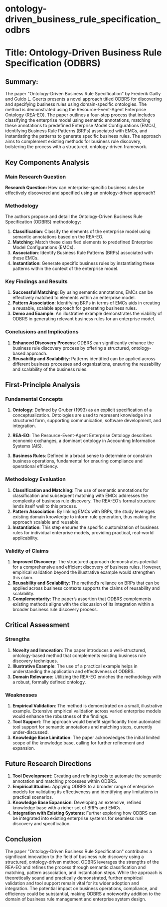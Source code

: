 # ontology-driven_business_rule_specification_odbrs

# Title: Ontology-Driven Business Rule Specification (ODBRS)

## Summary:
The paper "Ontology-Driven Business Rule Specification" by Frederik Gailly and Guido L. Geerts presents a novel approach titled ODBRS for discovering and specifying business rules using domain-specific ontologies. The method is demonstrated using the Resource-Event-Agent Enterprise Ontology (REA-EO). The paper outlines a four-step process that includes classifying the enterprise model using semantic annotations, matching these annotations to predefined Enterprise Model Configurations (EMCs), identifying Business Rule Patterns (BRPs) associated with EMCs, and instantiating the patterns to generate specific business rules. The approach aims to complement existing methods for business rule discovery, bolstering the process with a structured, ontology-driven framework.

## Key Components Analysis

### Main Research Question
**Research Question:** How can enterprise-specific business rules be effectively discovered and specified using an ontology-driven approach?

### Methodology
The authors propose and detail the Ontology-Driven Business Rule Specification (ODBRS) methodology:

1. **Classification**: Classify the elements of the enterprise model using semantic annotations based on the REA-EO.
2. **Matching**: Match these classified elements to predefined Enterprise Model Configurations (EMCs).
3. **Association**: Identify Business Rule Patterns (BRPs) associated with these EMCs.
4. **Instantiation**: Generate specific business rules by instantiating these patterns within the context of the enterprise model.

### Key Findings and Results

1. **Successful Matching**: By using semantic annotations, EMCs can be effectively matched to elements within an enterprise model.
2. **Pattern Association**: Identifying BRPs in terms of EMCs aids in creating a reusable, scalable approach for generating business rules.
3. **Demo and Example**: An illustrative example demonstrates the viability of ODBRS in generating relevant business rules for an enterprise model.

### Conclusions and Implications

1. **Enhanced Discovery Process**: ODBRS can significantly enhance the business rule discovery process by offering a structured, ontology-based approach.
2. **Reusability and Scalability**: Patterns identified can be applied across different business processes and organizations, ensuring the reusability and scalability of the business rules.

## First-Principle Analysis

### Fundamental Concepts

1. **Ontology**: Defined by Gruber (1993) as an explicit specification of a conceptualization. Ontologies are used to represent knowledge in a structured form, supporting communication, software development, and integration.
   
2. **REA-EO**: The Resource-Event-Agent Enterprise Ontology describes economic exchanges, a dominant ontology in Accounting Information Systems (AIS).

3. **Business Rules**: Defined in a broad sense to determine or constrain business operations, fundamental for ensuring compliance and operational efficiency.

### Methodology Evaluation

1. **Classification and Matching**: The use of semantic annotations for classification and subsequent matching with EMCs addresses the complexity of business rule discovery. The REA-EO’s formal structure lends itself well to this process.
2. **Pattern Association**: By linking EMCs with BRPs, the study leverages existing domain knowledge to inform rule generation, thus making the approach scalable and reusable.
3. **Instantiation**: This step ensures the specific customization of business rules for individual enterprise models, providing practical, real-world applicability.

### Validity of Claims

1. **Improved Discovery**: The structured approach demonstrates potential for a comprehensive and efficient discovery of business rules. However, empirical validation beyond the illustrative example would strengthen this claim.
2. **Reusability and Scalability**: The method’s reliance on BRPs that can be applied across business contexts supports the claims of reusability and scalability.
3. **Complementarity**: The paper’s assertion that ODBRS complements existing methods aligns with the discussion of its integration within a broader business rule discovery process.

## Critical Assessment

### Strengths

1. **Novelty and Innovation**: The paper introduces a well-structured, ontology-based method that complements existing business rule discovery techniques.
2. **Illustrative Example**: The use of a practical example helps in understanding the application and effectiveness of ODBRS.
3. **Domain Relevance**: Utilizing the REA-EO enriches the methodology with a robust, formally defined ontology.

### Weaknesses

1. **Empirical Validation**: The method is demonstrated on a small, illustrative example. Extensive empirical validation across varied enterprise models would enhance the robustness of the findings.
2. **Tool Support**: The approach would benefit significantly from automated tool support for semantic annotations and matching steps, currently under-discussed.
3. **Knowledge Base Limitation**: The paper acknowledges the initial limited scope of the knowledge base, calling for further refinement and expansion.

## Future Research Directions

1. **Tool Development**: Creating and refining tools to automate the semantic annotation and matching processes within ODBRS.
2. **Empirical Studies**: Applying ODBRS to a broader range of enterprise models for validating its effectiveness and identifying any limitations in practical scenarios.
3. **Knowledge Base Expansion**: Developing an extensive, refined knowledge base with a richer set of BRPs and EMCs.
4. **Integration with Existing Systems**: Further exploring how ODBRS can be integrated into existing enterprise systems for seamless rule discovery and specification.

## Conclusion

The paper "Ontology-Driven Business Rule Specification" contributes a significant innovation to the field of business rule discovery using a structured, ontology-driven method. ODBRS leverages the strengths of the REA-EO and refines the process through semantic classification and matching, pattern association, and instantiation steps. While the approach is theoretically sound and practically demonstrated, further empirical validation and tool support remain vital for its wider adoption and integration. The potential impact on business operations, compliance, and efficiency could be substantial, making ODBRS a noteworthy addition to the domain of business rule management and enterprise system design.